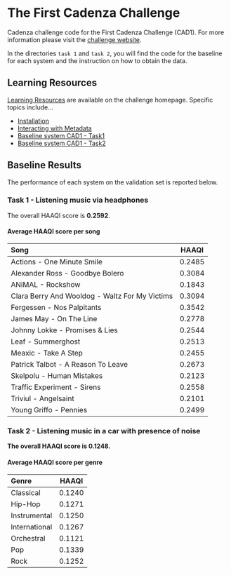 # The First Cadenza Challenge

Cadenza challenge code for the First Cadenza Challenge (CAD1).
For more information please visit the [challenge website](https://cadenzachallenge.org/docs/cadenza1/cc1_intro).

In the directories `task 1` and `task 2`, you will find the code for the baseline for each system
and the instruction on how to obtain the data.

## Learning Resources

[Learning Resources](http://cadenzachallenge.org/docs/learning_resources/learning_intro) are available on the challenge homepage. Specific topics include...

- [Installation](https://colab.research.google.com/drive/1m2EvNyBmaZT5njbWkHOUAIvPKyxR8iRc?usp=sharing)
- [Interacting with Metadata](https://colab.research.google.com/drive/1XtoMp8Vv_6ZtU4AE9OmQj7uRbsCzw_ZY?usp=sharing)
- [Baseline system CAD1 - Task1](https://colab.research.google.com/drive/1j8L2dBo8rTQsbKzPTxAymVvDMgHtgtnK?usp=sharing)
- [Baseline system CAD1 - Task2](https://colab.research.google.com/drive/1fgvnrgCUiylUHL26ElShp6egIZiU_vNz?usp=sharing)

## Baseline Results

The performance of each system on the validation set is reported below.

### Task 1 - Listening music via headphones

The overall HAAQI score is **0.2592**.

#### Average HAAQI score per song

| Song                                           | HAAQI  |
|:-----------------------------------------------|:------:|
| Actions - One Minute Smile                     | 0.2485 |
| Alexander Ross - Goodbye Bolero                | 0.3084 |
| ANiMAL - Rockshow                              | 0.1843 |
| Clara Berry And Wooldog - Waltz For My Victims | 0.3094 |
| Fergessen - Nos Palpitants                     | 0.3542 |
| James May - On The Line                        | 0.2778 |
| Johnny Lokke - Promises & Lies                 | 0.2544 |
| Leaf - Summerghost                             | 0.2513 |
| Meaxic - Take A Step                           | 0.2455 |
| Patrick Talbot - A Reason To Leave             | 0.2673 |
| Skelpolu - Human Mistakes                      | 0.2123 |
| Traffic Experiment - Sirens                    | 0.2558 |
| Triviul - Angelsaint                           | 0.2101 |
| Young Griffo - Pennies                         | 0.2499 |

### Task 2 - Listening music in a car with presence of noise

**The overall HAAQI score is 0.1248.**

#### Average HAAQI score per genre

| Genre          |   HAAQI    |
|:---------------|:----------:|
| Classical      |   0.1240   |
| Hip-Hop        |   0.1271   |
| Instrumental   |   0.1250   |
| International  |   0.1267   |
| Orchestral     |   0.1121   |
| Pop            |   0.1339   |
| Rock           |   0.1252   |
